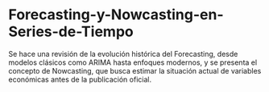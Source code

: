 # Forecasting-y-Nowcasting-en-Series-de-Tiempo
Se hace una revisión de la evolución histórica del Forecasting, desde modelos clásicos como ARIMA hasta enfoques modernos, y se presenta el concepto de Nowcasting, que busca estimar la situación actual de variables económicas antes de la publicación oficial. 
